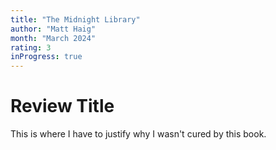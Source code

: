 ```yaml
---
title: "The Midnight Library"
author: "Matt Haig"
month: "March 2024"
rating: 3
inProgress: true
---
```


# Review Title

This is where I have to justify why I wasn't cured by this book.
